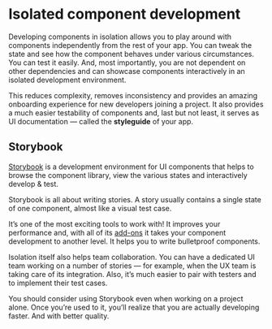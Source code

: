 # Isolated component development

Developing components in isolation allows you to play around with components independently from the rest of your app. You can tweak the state and see how the component behaves under various circumstances. You can test it easily. And, most importantly, you are not dependent on other dependencies and can showcase components interactively in an isolated development environment.

This reduces complexity, removes inconsistency and provides an amazing onboarding experience for new developers joining a project. It also provides a much easier testability of components and, last but not least, it serves as UI documentation — called the **styleguide** of your app.

## Storybook

[Storybook](https://github.com/storybooks/storybook) is a development environment for UI components that helps to browse the component library, view the various states and interactively develop & test.

Storybook is all about writing stories. A story usually contains a single state of one component, almost like a visual test case.

It’s one of the most exciting tools to work with! It improves your performance and, with all of its [add-ons](https://storybook.js.org/addons/) it takes your component development to another level. It helps you to write bulletproof components.

Isolation itself also helps team collaboration. You can have a dedicated UI team working on a number of stories — for example, when the UX team is taking care of its integration. Also, it’s much easier to pair with testers and to implement their test cases.

You should consider using Storybook even when working on a project alone. Once you’re used to it, you’ll realize that you are actually developing faster. And with better quality.
